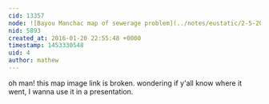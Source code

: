```yaml
---
cid: 13357
node: ![Bayou Manchac map of sewerage problem](../notes/eustatic/2-5-2013/bayou-manchac-map-sewerage-problem)
nid: 5893
created_at: 2016-01-20 22:55:48 +0000
timestamp: 1453330548
uid: 4
author: mathew
---
```


oh man! this map image link is broken.  wondering if y'all know where it went, I wanna use it in a presentation.